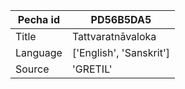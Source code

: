 |Pecha id | PD56B5DA5
| --- | --- 
|Title | Tattvaratnāvaloka 
|Language | ['English', 'Sanskrit']
|Source | 'GRETIL'